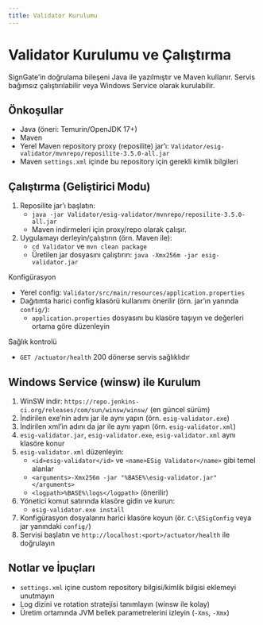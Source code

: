 ```yaml
---
title: Validator Kurulumu
---
```


# Validator Kurulumu ve Çalıştırma

SignGate’in doğrulama bileşeni Java ile yazılmıştır ve Maven kullanır. Servis bağımsız çalıştırılabilir veya Windows Service olarak kurulabilir.

## Önkoşullar
- Java (öneri: Temurin/OpenJDK 17+)
- Maven
- Yerel Maven repository proxy (reposilite) jar’ı: `Validator/esig-validator/mvnrepo/reposilite-3.5.0-all.jar`
- Maven `settings.xml` içinde bu repository için gerekli kimlik bilgileri

## Çalıştırma (Geliştirici Modu)
1) Reposilite jar’ı başlatın:
   - `java -jar Validator/esig-validator/mvnrepo/reposilite-3.5.0-all.jar`
   - Maven indirmeleri için proxy/repo olarak çalışır.
2) Uygulamayı derleyin/çalıştırın (örn. Maven ile):
   - `cd Validator` ve `mvn clean package`
   - Üretilen jar dosyasını çalıştırın: `java -Xmx256m -jar esig-validator.jar`

Konfigürasyon
- Yerel config: `Validator/src/main/resources/application.properties`
- Dağıtımta harici config klasörü kullanımı önerilir (örn. jar’ın yanında `config/`):
  - `application.properties` dosyasını bu klasöre taşıyın ve değerleri ortama göre düzenleyin

Sağlık kontrolü
- `GET /actuator/health` 200 dönerse servis sağlıklıdır

## Windows Service (winsw) ile Kurulum
1) WinSW indir: `https://repo.jenkins-ci.org/releases/com/sun/winsw/winsw/` (en güncel sürüm)
2) İndirilen exe’nin adını jar ile aynı yapın (örn. `esig-validator.exe`)
3) İndirilen xml’in adını da jar ile aynı yapın (örn. `esig-validator.xml`)
4) `esig-validator.jar`, `esig-validator.exe`, `esig-validator.xml` aynı klasöre konur
5) `esig-validator.xml` düzenleyin:
   - `<id>esig-validator</id>` ve `<name>ESig Validator</name>` gibi temel alanlar
   - `<arguments>-Xmx256m -jar "%BASE%\esig-validator.jar"</arguments>`
   - `<logpath>%BASE%\logs</logpath>` (önerilir)
6) Yönetici komut satırında klasöre gidin ve kurun:
   - `esig-validator.exe install`
7) Konfigürasyon dosyalarını harici klasöre koyun (ör. `C:\ESigConfig` veya jar yanındaki `config/`)
8) Servisi başlatın ve `http://localhost:<port>/actuator/health` ile doğrulayın

## Notlar ve İpuçları
- `settings.xml` içine custom repository bilgisi/kimlik bilgisi eklemeyi unutmayın
- Log dizini ve rotation stratejisi tanımlayın (winsw ile kolay)
- Üretim ortamında JVM bellek parametrelerini izleyin (`-Xms`, `-Xmx`)

